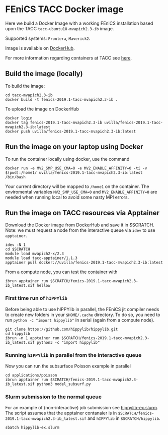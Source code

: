 # FEniCS TACC Docker image

Here we build a Docker Image with a working FEniCS installation based upon the TACC `tacc-ubuntu18-mvapich2.3-ib` image.

Supported systems: `Frontera`, `Maverick2`.

Image is available on [DockerHub](https://hub.docker.com/r/uvilla/fenics-2019.1-tacc-mvapich2.3-ib).

For more information regarding containers at TACC see [here](https://containers-at-tacc.readthedocs.io/en/latest/containers/00.overview.html).

## Build the image (locally)

To build the image:
```
cd tacc-mvapich2.3-ib
docker build -t fenics-2019.1-tacc-mvapich2.3-ib .
```

To upload the image on DockerHub

```
docker login
docker tag fenics-2019.1-tacc-mvapich2.3-ib uvilla/fenics-2019.1-tacc-mvapich2.3-ib:latest
docker push uvilla/fenics-2019.1-tacc-mvapich2.3-ib:latest
```



## Run the image on your laptop using Docker

To run the container locally using docker, use the command
```
docker run -e MV2_SMP_USE_CMA=0 -e MV2_ENABLE_AFFINITY=0 -ti -v $(pwd):/home1/ uvilla/fenics-2019.1-tacc-mvapich2.3-ib:latest /bin/bash 
```
Your current directory will be mapped to `/home1` on the container. The enviromental variables 
`MV2_SMP_USE_CMA=0` and `MV2_ENABLE_AFFINITY=0` are needed when running local to avoid some nasty MPI errors.


## Run the image on TACC resources via Apptainer

Download the Docker image from DockerHub and save it in $SCRATCH. Note: we must request a node from the interactive queue via `idev` to use `apptainer`.
```
idev -N 1
cd $SCRATCH
module load mvapich2-x/2.3
module load tacc-apptainer/1.1.3
apptainer pull docker://uvilla/fenics-2019.1-tacc-mvapich2.3-ib:latest
```

From a compute node, you can test the container with
```
ibrun apptainer run $SCRATCH/fenics-2019.1-tacc-mvapich2.3-ib_latest.sif hellow
```

### First time run of `hIPPYlib`
Before being able to use hIPPYlib in parallel, the FEniCS jit compiler needs to create new folders in your `$HOME/.cache` directory. To do so, you need to run `python -c "import hippylib"` in serial (again from a compute node).

```
git clone https://github.com/hippylib/hippylib.git
cd hippylib
ibrun -n 1 apptainer run $SCRATCH/fenics-2019.1-tacc-mvapich2.3-ib_latest.sif python3 -c "import hippylib"
```

### Running `hIPPYlib` in parallel from the interactive queue

Now you can run the subsurface Poisson example in parallel
```
cd applications/poisson
ibrun apptainer run $SCRATCH/fenics-2019.1-tacc-mvapich2.3-ib_latest.sif python3 model_subsurf.py
```

### Slurm submission to the normal queue

For an example of (non-interactive) job submission see [hippylib-ex.slurm](hippylib-ex.slurm).
The script assumes that the apptainer contanaier is in `$SCRATCH/fenics-2019.1-tacc-mvapich2.3-ib_latest.sif` and `hIPPYlib` in `$SCRATCH/hippylib`.

```
sbatch hippylib-ex.slurm
```

